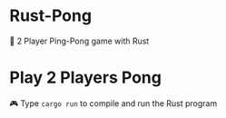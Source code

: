 # Rust-Pong
🏓 2 Player Ping-Pong game with Rust

# Play 2 Players Pong
🎮 Type ```cargo run``` to compile and run the Rust program
